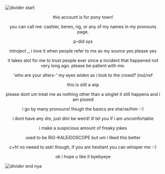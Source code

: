 ![divider start](https://files.catbox.moe/6mfmr7.png)

<p align="center">this account is for pony town!</p>

<p align="center">you can call me: cashier, beren, rig, or any of my names in my pronouns page.</p>
<p align="center">p-did sys
<p align="center">introject ,, i love it when people refer to me as my source yes please yes</p>
<p align="center">it takes alot for me to trust people ever since a incident that happened not very long ago. please be patient with me.</p>
<p align="center">'who are your alters-' my eyes widen as i look to the crowd? (no)/ref</p>
<p align="center">this is still a wip</p>
<p align="center">please dont um treat me as nothing other than a singlet it still happens and i am pissed</p>
<p align="center">i go by many pronouns! thiugh the basics are she/xe/him :-)</p>
<p align="center">i dont have any dni, just dint be weird! ill tel you if i am uncomfortable</p>
<p align="center">i make a suspicious amount of freaky jokes</p>
<p align="center">used to be RiG-KALEiDOSCOPE but um i liked this better</p>
<p align="center">c+h! no neeed to ask! though, if you are hesitant you can whisper me :-)</p>
<p align="center">ok i hope u like it byebyeye</p>









</p>




![divider end nya](https://files.catbox.moe/oaf6la.png)
